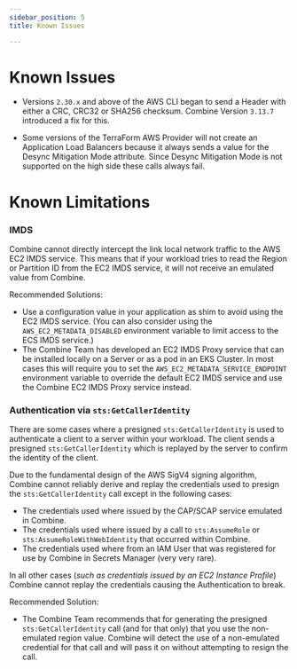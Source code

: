```yaml
---
sidebar_position: 5
title: Known Issues

---
```


# Known Issues

- Versions `2.30.x` and above of the AWS CLI began to send a Header with either a CRC, CRC32 or SHA256 checksum. Combine Version `3.13.7` introduced a fix for this.

- Some versions of the TerraForm AWS Provider will not create an Application Load Balancers because it always sends a value for the Desync Mitigation Mode attribute. Since Desync Mitigation Mode is not supported on the high side these calls always fail.

# Known Limitations

### IMDS

Combine cannot directly intercept the link local network traffic to the AWS EC2 IMDS service. This means that if your workload tries to read the Region or Partition ID from the EC2 IMDS service, it will not receive an emulated value from Combine.

Recommended Solutions:

- Use a configuration value in your application as shim to avoid using the EC2 IMDS service. (You can also consider using the `AWS_EC2_METADATA_DISABLED` environment variable to limit access to the ECS IMDS service.)
- The Combine Team has developed an EC2 IMDS Proxy service that can be installed locally on a Server or as a pod in an EKS Cluster. In most cases this will require you to set the `AWS_EC2_METADATA_SERVICE_ENDPOINT` environment variable to override the default EC2 IMDS service and use the Combine EC2 IMDS Proxy service instead.

### Authentication via `sts:GetCallerIdentity`

There are some cases where a presigned `sts:GetCallerIdentity` is used to authenticate a client to a server within your workload. The client sends a presigned `sts:GetCallerIdentity` which is replayed by the server to confirm the identity of the client.

Due to the fundamental design of the AWS SigV4 signing algorithm, Combine cannot reliably derive and replay the credentials used to presign the `sts:GetCallerIdentity` call except in the following cases:

- The credentials used where issued by the CAP/SCAP service emulated in Combine.
- The credentials used where issued by a call to `sts:AssumeRole` or `sts:AssumeRoleWithWebIdentity` that occurred within Combine.
- The credentials used where from an IAM User that was registered for use by Combine in Secrets Manager (very very rare).

In all other cases (_such as credentials issued by an EC2 Instance Profile_) Combine cannot replay the credentials causing the Authentication to break.

Recommended Solution:

- The Combine Team recommends that for generating the presigned `sts:GetCallerIdentity` call (and for that only) that you use the non-emulated region value. Combine will detect the use of a non-emulated credential for that call and will pass it on without attempting to resign the call.
